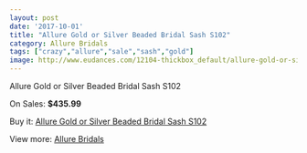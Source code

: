```yaml
---
layout: post
date: '2017-10-01'
title: "Allure Gold or Silver Beaded Bridal Sash S102"
category: Allure Bridals
tags: ["crazy","allure","sale","sash","gold"]
image: http://www.eudances.com/12104-thickbox_default/allure-gold-or-silver-beaded-bridal-sash-s102.jpg
---
```

Allure Gold or Silver Beaded Bridal Sash S102

On Sales: **$435.99**
<a href="https://www.eudances.com/en/allure-bridals/3779-allure-gold-or-silver-beaded-bridal-sash-s102.html"><amp-img layout="responsive" width="600" height="600" src="//www.eudances.com/12104-thickbox_default/allure-gold-or-silver-beaded-bridal-sash-s102.jpg" alt="Allure Gold or Silver Beaded Bridal Sash S102 0" /></a>

Buy it: [Allure Gold or Silver Beaded Bridal Sash S102](https://www.eudances.com/en/allure-bridals/3779-allure-gold-or-silver-beaded-bridal-sash-s102.html "Allure Gold or Silver Beaded Bridal Sash S102")

View more: [Allure Bridals](https://www.eudances.com/en/2-allure-bridals "Allure Bridals")